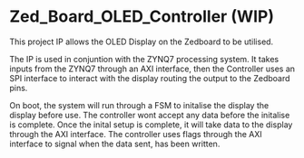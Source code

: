 # Zed_Board_OLED_Controller (WIP)

This project IP allows the OLED Display on the Zedboard to be utilised.

The IP is used in conjuntion with the ZYNQ7 processing system. It takes inputs from the ZYNQ7 through an AXI interface, 
then the Controller uses an SPI interface to interact with the display routing the output to the Zedboard pins. 

On boot, the system will run through a FSM to initalise the display the display before use. 
The controller wont accept any data before the initalise is complete.
Once the inital setup is complete, it will take data to the display through the AXI interface.
The controller uses flags through the AXI interface to signal when the data sent, has been written. 
